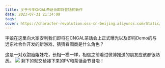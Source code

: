 ```yaml
---
title: 关于今年CNGAL茶话会即将登场的新作
date: 2023-07-31 21:34:00
tags:
cover: https://character-revolution.oss-cn-beijing.aliyuncs.com/Static/post_cngal2023-fareast-cover-680px.png
---
```


字娘在这里向大家安利我们即将在CNGAL茶话会上正式曝光以及即将Demo的与远东社合作开发的新游戏，猜猜看图商是什么角色？
<!--more-->

这是一对双胞胎姐妹花，长相一模一样，相信之前看过微博推送的朋友应该都很熟悉。
![](https://character-revolution.oss-cn-beijing.aliyuncs.com/Static/post_cngal2023-fareast-tram-girl.jpg)
剩下的就交给接下来的PV和茶话会节目啦！
